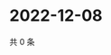 # 2022-12-08

共 0 条

<!-- BEGIN WEIBO -->
<!-- 最后更新时间 Thu Dec 08 2022 19:12:08 GMT+0800 (China Standard Time) -->

<!-- END WEIBO -->
